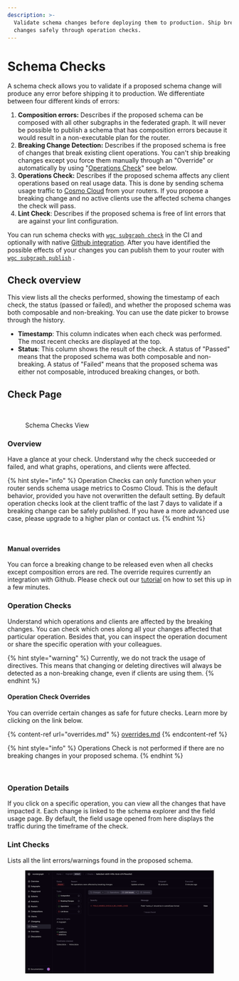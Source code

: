 ```yaml
---
description: >-
  Validate schema changes before deploying them to production. Ship breaking
  changes safely through operation checks.
---
```


# Schema Checks

A schema check allows you to validate if a proposed schema change will produce any error before shipping it to production. We differentiate between four different kinds of errors:

1. **Composition errors:** Describes if the proposed schema can be composed with all other subgraphs in the federated graph. It will never be possible to publish a schema that has composition errors because it would result in a non-executable plan for the router.
2. **Breaking Change Detection:** Describes if the proposed schema is free of changes that break existing client operations. You can't ship breaking changes except you force them manually through an "Override" or automatically by using "[Operations Check](schema-checks.md#operation-checks)" see below.
3. **Operations Check:** Describes if the proposed schema affects any client operations based on real usage data. This is done by sending schema usage traffic to [Cosmo Cloud](../deployments-and-hosting/cosmo-cloud.md) from your routers. If you propose a breaking change and no active clients use the affected schema changes the check will pass.
4. **Lint Check**: Describes if the proposed schema is free of lint errors that are against your lint configuration.

You can run schema checks with [`wgc subgraph check`](../cli/subgraph/check.md) in the CI and optionally with native [Github integration](../tutorial/pr-based-workflow-for-federation.md). After you have identified the possible effects of your changes you can publish them to your router with [`wgc subgraph publish`](../cli/subgraph/publish.md)  .

## Check overview

This view lists all the checks performed, showing the timestamp of each check, the status (passed or failed), and whether the proposed schema was both composable and non-breaking. You can use the date picker to browse through the history.



* **Timestamp**: This column indicates when each check was performed. The most recent checks are displayed at the top.
* **Status**: This column shows the result of the check. A status of "Passed" means that the proposed schema was both composable and non-breaking. A status of "Failed" means that the proposed schema was either not composable, introduced breaking changes, or both.

## Check Page

<figure><img src="../.gitbook/assets/schema-checks.png" alt=""><figcaption><p>Schema Checks View</p></figcaption></figure>

### Overview

Have a glance at your check. Understand why the check succeeded or failed, and what graphs, operations, and clients were affected.

{% hint style="info" %}
Operation Checks can only function when your router sends schema usage metrics to Cosmo Cloud. This is the default behavior, provided you have not overwritten the default setting. By default operation checks look at the client traffic of the last 7 days to validate if a breaking change can be safely published. If you have a more advanced use case, please upgrade to a higher plan or contact us.
{% endhint %}

<figure><img src="../.gitbook/assets/schema-check-detail.png" alt=""><figcaption></figcaption></figure>

#### Manual overrides

You can force a breaking change to be released even when all checks except composition errors are red. The override requires currently an integration with Github. Please check out our [tutorial](../tutorial/pr-based-workflow-for-federation.md) on how to set this up in a few minutes.

### Operation Checks

Understand which operations and clients are affected by the breaking changes. You can check which ones along all your changes affected that particular operation. Besides that, you can inspect the operation document or share the specific operation with your colleagues.&#x20;

{% hint style="warning" %}
Currently, we do not track the usage of directives. This means that changing or deleting directives will always be detected as a non-breaking change, even if clients are using them.
{% endhint %}

#### Operation Check Overrides

You can override certain changes as safe for future checks. Learn more by clicking on the link below.

{% content-ref url="overrides.md" %}
[overrides.md](overrides.md)
{% endcontent-ref %}

{% hint style="info" %}
Operations Check is not performed if there are no breaking changes in your proposed schema.
{% endhint %}

<figure><img src="../.gitbook/assets/schema-check-detail-operations.png" alt=""><figcaption></figcaption></figure>

### Operation Details

If you click on a specific operation, you can view all the changes that have impacted it. Each change is linked to the schema explorer and the field usage page. By default, the field usage opened from here displays the traffic during the timeframe of the check.

### Lint Checks

Lists all the lint errors/warnings found in the proposed schema.

<figure><img src="../.gitbook/assets/image (124).png" alt=""><figcaption></figcaption></figure>

